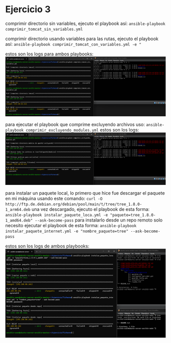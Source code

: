 # Ejercicio 3

comprimir directorio sin variables, ejecuto el playbook así: `ansible-playbook comprimir_tomcat_sin_variables.yml`

comprimir directorio usando variables para las rutas, ejecuto el playbook así: `ansible-playbook comprimir_tomcat_con_variables.yml -e "`

estos son los logs para ambos playbooks:
![logs](capturas/1.png)

para ejecutar el playbook que comprime excluyendo archivos uso: `ansible-playbook comprimir_excluyendo_modules.yml`
estos son los logs:
![logs](capturas/2.png)

para instalar un paquete local, lo primero que hice fue descargar el paquete en mi máquina usando este comando:
`curl -O http://ftp.de.debian.org/debian/pool/main/t/tree/tree_1.8.0-1_arm64.deb`
una vez descargado, ejecuto el playbook de esta forma:
`ansible-playbook instalar_paquete_loca.yml -e "paquete=tree_1.8.0-1_amd64.deb" --ask-become-pass`
para instalarlo desde un repo remoto solo necesito ejecutar el playbook de esta forma:
`ansible-playbook instalar_paquete_internet.yml -e "nombre_paquete=tree" --ask-become-pass`

estos son los logs de ambos playbooks:
![logs](capturas/3.png)
